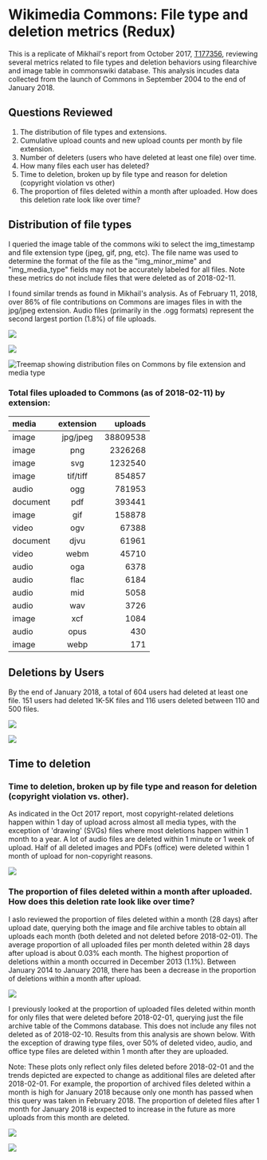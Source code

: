 # Wikimedia Commons: File type and deletion metrics (Redux)

This is a replicate of Mikhail's report from October 2017, [T177356](https://phabricator.wikimedia.org/T177356), reviewing several metrics related to file types and deletion behaviors using filearchive and image table in commonswiki database. This analysis incudes data collected from the launch of Commons in September 2004 to the end of January 2018.

## Questions Reviewed

1. The distribution of file types and extensions. 
2. Cumulative upload counts and new upload counts per month by file extension. 
3. Number of deleters (users who have deleted at least one file) over time.
4. How many files each user has deleted?
5. Time to deletion, broken up by file type and reason for deletion (copyright violation vs other)
6. The proportion of files deleted within a month after uploaded. How does this deletion rate look like over time?

## Distribution of file types

I queried the image table of the commons wiki to select the img_timestamp and file extension type (jpeg, gif, png, etc). The file name was used to determine the format of the file as the "img_minor_mime" and "img_media_type" fields may not be accurately labeled for all files. Note these metrics do not include files that were deleted as of 2018-02-11. 

I found similar trends as found in Mikhail's analysis. As of February 11, 2018, over 86% of file contributions on Commons are images files in with the jpg/jpeg extension. Audio files (primarily in the .ogg formats) represent the second largest portion (1.8%) of file uploads. 


![](file_extension_distribution/figures/cumulative_uploads.png)

![](file_extension_distribution/figures/monthly_uploads_byfiletype.png)

![Treemap showing distribution files on Commons by file extension and media type](file_extension_distribution/figures/treemap_uploads.png)

### Total files uploaded to Commons (as of 2018-02-11) by extension:

|media	|extension| uploads
|:--------------|:--------:|----------:|
|image	|jpg/jpeg| 38809538
|image	|png	|2326268
|image	|svg	|1232540
|image	|tif/tiff|854857
|audio	|ogg	|781953
|document |pdf	|393441
|image	|gif	|158878
|video	|ogv	|67388
|document|djvu	|61961
|video	|webm	|45710
|audio	|oga	|6378
|audio	|flac	|6184
|audio	|mid	|5058
|audio	|wav	|3726
|image	|xcf	|1084
|audio	|opus	|430
|image	|webp	|171


## Deletions by Users

By the end of January 2018, a total of 604 users had deleted at least one file. 151 users had deleted 1K-5K files and 116 users deleted between 110 and 500 files. 

![](file_deleters/figures/cumulative_deleters.png)


![](file_deleters/figures/deleter_activity.png)


## Time to deletion

### Time to deletion, broken up by file type and reason for deletion (copyright violation vs. other).

As indicated in the Oct 2017 report, most copyright-related deletions happen within 1 day of upload across almost all media types, with the exception of 'drawing' (SVGs) files where most deletions happen within 1 month to a year. A lot of audio files are deleted within 1 minute or 1 week of upload. Half of all deleted images and PDFs (office) were deleted within 1 month of upload for non-copyright reasons.

![](file_deletion_time/figures/time-to-deletion.png)


### The proportion of files deleted within a month after uploaded. How does this deletion rate look like over time?

I aslo reviewed the proportion of files deleted within a month (28 days) after upload date, querying both the image and file archive tables to obtain all uploads each month (both deleted and not deleted before 2018-02-01). The average proportion of all uploaded files per month deleted within 28 days after upload is about 0.03% each month. The highest proportion of deletions within a month occurred in December 2013 (1.1%). Between January 2014 to January 2018, there has been a decrease in the  proportion of deletions within a month after upload.



![](file_deletion_time/figures/monthly_deletions_alluploads.png)



I previously looked at the proportion of uploaded files deleted within month for only files that were deleted before 2018-02-01, querying just the file archive table of the Commons database. This does not include any files not deleted as of 2018-02-10. Results from this analysis are shown below. With the exception of drawing type files, over 50% of deleted video, audio, and office type files are deleted within 1 month after they are uploaded. 

Note: These plots only reflect only files deleted before 2018-02-01 and the trends depicted are expected to change as additional files are deleted after 2018-02-01. For example, the proportion of archived files deleted within a month is high for January 2018 because only one month has passed when this query was taken in February 2018. The proportion of deleted files after 1 month for January 2018 is expected to increase in the future as more uploads from this month are deleted. 

![](file_deletion_time/figures/monthly_deletions_bytype.png)

![](file_deletion_time/figures/monthly_deletions_alldel.png)


